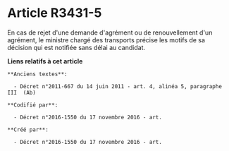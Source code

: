 # Article R3431-5

En cas de rejet d'une demande d'agrément ou de renouvellement d'un agrément, le ministre chargé des transports précise les
motifs de sa décision qui est notifiée sans délai au candidat.

**Liens relatifs à cet article**

	**Anciens textes**:

	  - Décret n°2011-667 du 14 juin 2011 - art. 4, alinéa 5, paragraphe III  (Ab)

	**Codifié par**:

	  - Décret n°2016-1550 du 17 novembre 2016 - art.

	**Créé par**:

	  - Décret n°2016-1550 du 17 novembre 2016 - art.
